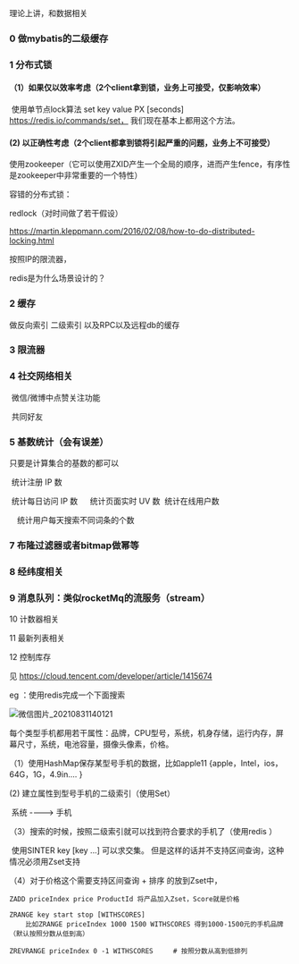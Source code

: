 理论上讲，和数据相关

### 0 做mybatis的二级缓存

### 1 分布式锁

#### （1）如果仅以效率考虑（2个client拿到锁，业务上可接受，仅影响效率）

​       	 使用单节点lock算法 set key value PX [seconds] https://redis.io/commands/set， 我们现在基本上都用这个方法。

####  (2)  以正确性考虑（2个client都拿到锁将引起严重的问题，业务上不可接受）

​        使用zookeeper（它可以使用ZXID产生一个全局的顺序，进而产生fence，有序性是zookeeper中非常重要的一个特性）

容错的分布式锁：

redlock（对时间做了若干假设）



https://martin.kleppmann.com/2016/02/08/how-to-do-distributed-locking.html



按照IP的限流器，



redis是为什么场景设计的？



### 2 缓存

做反向索引 二级索引 以及RPC以及远程db的缓存

### 3 限流器

### 4 社交网络相关

​     微信/微博中点赞关注功能

​     共同好友

### 5 基数统计（会有误差）

只要是计算集合的基数的都可以

​     统计注册 IP 数

​     统计每日访问 IP 数
　 统计页面实时 UV 数
​    统计在线用户数

　统计用户每天搜索不同词条的个数

### 7 布隆过滤器或者bitmap做幂等

### 8 经纬度相关

### 9 消息队列：类似rocketMq的流服务（stream）

10 计数器相关

11 最新列表相关

12 控制库存



见 https://cloud.tencent.com/developer/article/1415674



eg ：使用redis完成一个下面搜索

 ![微信图片_20210831140121](C:\Users\236774\Desktop\微信图片_20210831140121.png)





每个类型手机都用若干属性：品牌，CPU型号，系统，机身存储，运行内存，屏幕尺寸，系统，电池容量，摄像头像素，价格。

（1）使用HashMap保存某型号手机的数据，比如apple11 {apple，Intel，ios， 64G，1G，4.9in.... }

  (2)   建立属性到型号手机的二级索引（使用Set）

​           系统 ----> 手机



（3）搜索的时候，按照二级索引就可以找到符合要求的手机了（使用redis ）

​			使用SINTER key [key ...] 可以求交集。 但是这样的话并不支持区间查询，这种情况必须用Zset支持

（4）对于价格这个需要支持区间查询 + 排序 的放到Zset中，       

```
ZADD priceIndex price ProductId 将产品加入Zset，Score就是价格

ZRANGE key start stop [WITHSCORES] 
	比如ZRANGE priceIndex 1000 1500 WITHSCORES 得到1000-1500元的手机品牌（默认按照分数从低到高）
	
ZREVRANGE priceIndex 0 -1 WITHSCORES     # 按照分数从高到低排列

```